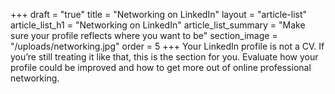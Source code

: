 +++
draft = "true"
title = "Networking on LinkedIn"
layout = "article-list"
article_list_h1 = "Networking on LinkedIn"
article_list_summary = "Make sure your profile reflects where you want to be"
section_image = "/uploads/networking.jpg"
order = 5
+++
Your LinkedIn profile is not a CV. If you’re still treating it like that, this is the section for you. Evaluate how your profile could be improved and how to get more out of online professional networking.
